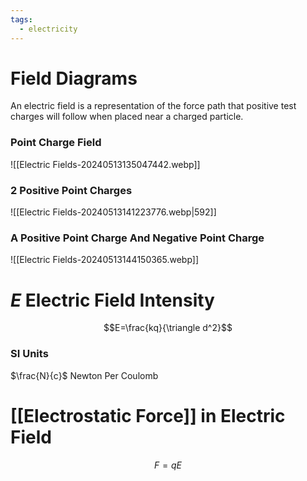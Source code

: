 ```yaml
---
tags:
  - electricity
---
```

# Field Diagrams
An electric field is a representation of the force path that positive test charges will follow when placed near a charged particle.
### Point Charge Field
![[Electric Fields-20240513135047442.webp]]
###  2 Positive Point Charges
![[Electric Fields-20240513141223776.webp|592]]
### A Positive Point Charge And Negative Point Charge
![[Electric Fields-20240513144150365.webp]]
# $E$ Electric Field Intensity
$$E=\frac{kq}{\triangle d^2}$$
### SI Units
$\frac{N}{c}$ Newton Per Coulomb
# [[Electrostatic Force]] in Electric Field
$$F=qE$$